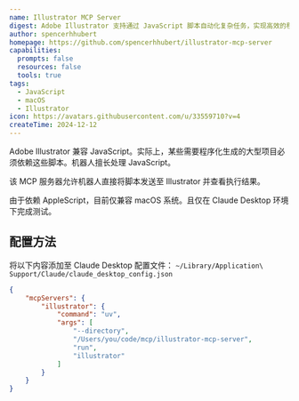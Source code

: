 ```yaml
---
name: Illustrator MCP Server
digest: Adobe Illustrator 支持通过 JavaScript 脚本自动化复杂任务，实现高效的程序化内容生成。此集成方案特别适合机器人和自动化工作流。
author: spencerhhubert
homepage: https://github.com/spencerhhubert/illustrator-mcp-server
capabilities:
  prompts: false
  resources: false
  tools: true
tags:
  - JavaScript
  - macOS
  - Illustrator
icon: https://avatars.githubusercontent.com/u/33559710?v=4
createTime: 2024-12-12
---
```

Adobe Illustrator 兼容 JavaScript。实际上，某些需要程序化生成的大型项目必须依赖这些脚本。机器人擅长处理 JavaScript。

该 MCP 服务器允许机器人直接将脚本发送至 Illustrator 并查看执行结果。

由于依赖 AppleScript，目前仅兼容 macOS 系统。且仅在 Claude Desktop 环境下完成测试。

## 配置方法

将以下内容添加至 Claude Desktop 配置文件：
`~/Library/Application\ Support/Claude/claude_desktop_config.json`

```json
{
    "mcpServers": {
        "illustrator": {
            "command": "uv",
            "args": [
                "--directory",
                "/Users/you/code/mcp/illustrator-mcp-server",
                "run",
                "illustrator"
            ]
        }
    }
}
```